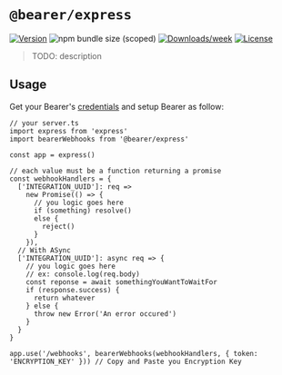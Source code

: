 # `@bearer/express`


[![Version](https://img.shields.io/npm/v/@bearer/express.svg)](https://npmjs.org/package/@bearer/express)
![npm bundle size (scoped)](https://img.shields.io/bundlephobia/minzip/@bearer/express.svg)
[![Downloads/week](https://img.shields.io/npm/dw/@bearer/express.svg)](https://npmjs.org/package/@bearer/express)
[![License](https://img.shields.io/npm/l/@bearer/express.svg)](https://github.com/Bearer/bearer/packages/cli/blob/master/package.json)

> TODO: description

## Usage

Get your Bearer's [credentials](https://app.bearer.sh/keys) and setup Bearer as follow:

```tsx
// your server.ts
import express from 'express'
import bearerWebhooks from '@bearer/express'

const app = express()

// each value must be a function returning a promise
const webhookHandlers = {
  ['INTEGRATION_UUID']: req =>
    new Promise(() => {
      // you logic goes here
      if (something) resolve()
      else {
        reject()
      }
    }),
  // With ASync
  ['INTEGRATION_UUID']: async req => {
    // you logic goes here
    // ex: console.log(req.body)
    const reponse = await somethingYouWantToWaitFor
    if (response.success) {
      return whatever
    } else {
      throw new Error('An error occured')
    }
  }
}

app.use('/webhooks', bearerWebhooks(webhookHandlers, { token: 'ENCRYPTION_KEY' })) // Copy and Paste you Encryption Key
```
